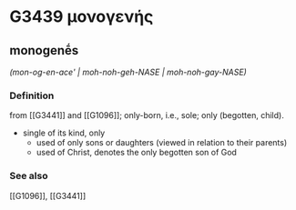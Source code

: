 # G3439 μονογενής

## monogenḗs

_(mon-og-en-ace' | moh-noh-geh-NASE | moh-noh-gay-NASE)_

### Definition

from [[G3441]] and [[G1096]]; only-born, i.e., sole; only (begotten, child).

- single of its kind, only
  - used of only sons or daughters (viewed in relation to their parents)
  - used of Christ, denotes the only begotten son of God

### See also

[[G1096]], [[G3441]]

